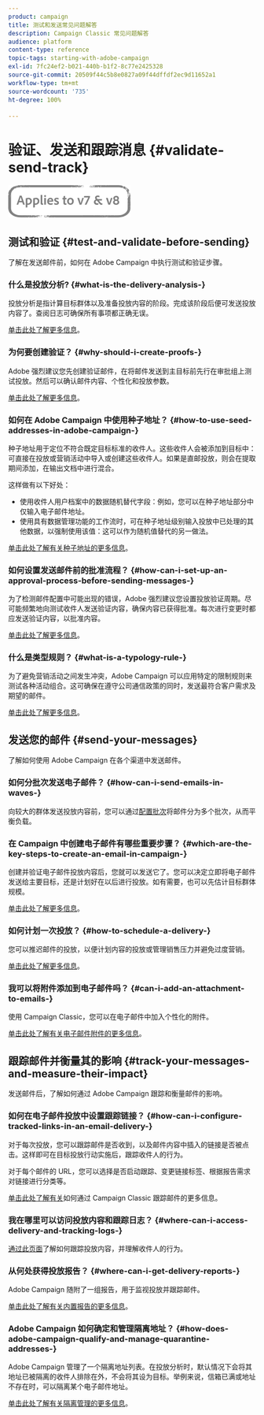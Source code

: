 ```yaml
---
product: campaign
title: 测试和发送常见问题解答
description: Campaign Classic 常见问题解答
audience: platform
content-type: reference
topic-tags: starting-with-adobe-campaign
exl-id: 7fc24ef2-b021-440b-b1f2-8c77e2425328
source-git-commit: 20509f44c5b8e0827a09f44dffdf2ec9d11652a1
workflow-type: tm+mt
source-wordcount: '735'
ht-degree: 100%

---
```


# 验证、发送和跟踪消息 {#validate-send-track}

![](../../assets/common.svg)

## 测试和验证 {#test-and-validate-before-sending}

了解在发送邮件前，如何在 Adobe Campaign 中执行测试和验证步骤。

### 什么是投放分析? {#what-is-the-delivery-analysis-}

投放分析是指计算目标群体以及准备投放内容的阶段。完成该阶段后便可发送投放内容了。查阅日志可确保所有事项都正确无误。

[单击此处了解更多信息](../../delivery/using/steps-validating-the-delivery.md)。

### 为何要创建验证？ {#why-should-i-create-proofs-}

Adobe 强烈建议您先创建验证邮件，在将邮件发送到主目标前先行在审批组上测试投放。然后可以确认邮件内容、个性化和投放参数。

[单击此处了解更多信息](../../delivery/using/steps-validating-the-delivery.md#sending-a-proof)。

### 如何在 Adobe Campaign 中使用种子地址？ {#how-to-use-seed-addresses-in-adobe-campaign-}

种子地址用于定位不符合既定目标标准的收件人。这些收件人会被添加到目标中：可直接在投放或营销活动中导入或创建这些收件人。如果是直邮投放，则会在提取期间添加，在输出文档中进行混合。

这样做有以下好处：

* 使用收件人用户档案中的数据随机替代字段：例如，您可以在种子地址部分中仅输入电子邮件地址。
* 使用具有数据管理功能的工作流时，可在种子地址级别输入投放中已处理的其他数据，以强制使用该值：这可以作为随机值替代的另一做法。

[单击此处了解有关种子地址的更多信息](../../delivery/using/about-seed-addresses.md)。

### 如何设置发送邮件前的批准流程？ {#how-can-i-set-up-an-approval-process-before-sending-messages-}

为了检测邮件配置中可能出现的错误，Adobe 强烈建议您设置投放验证周期。尽可能频繁地向测试收件人发送验证内容，确保内容已获得批准。每次进行变更时都应发送验证内容，以批准内容。

[单击此处了解更多信息](../../delivery/using/steps-validating-the-delivery.md#sending-a-proof)。

### 什么是类型规则？ {#what-is-a-typology-rule-}

为了避免营销活动之间发生冲突，Adobe Campaign 可以应用特定的限制规则来测试各种活动组合。这可确保在遵守公司通信政策的同时，发送最符合客户需求及期望的邮件。

[单击此处了解更多信息](../../campaign-opt/using/about-campaign-typologies.md)。

## 发送您的邮件 {#send-your-messages}

了解如何使用 Adobe Campaign 在各个渠道中发送邮件。

### 如何分批次发送电子邮件？ {#how-can-i-send-emails-in-waves-}

向较大的群体发送投放内容前，您可以通过[配置批次](../../delivery/using/steps-sending-the-delivery.md#sending-using-multiple-waves)将邮件分为多个批次，从而平衡负载。

### 在 Campaign 中创建电子邮件有哪些重要步骤？ {#which-are-the-key-steps-to-create-an-email-in-campaign-}

创建并验证电子邮件投放内容后，您就可以发送它了。您可以决定立即将电子邮件发送给主要目标，还是计划好在以后进行投放。如有需要，也可以先估计目标群体规模。

[单击此处了解更多信息](../../delivery/using/steps-validating-the-delivery.md#sending-a-proof)。

### 如何计划一次投放？ {#how-to-schedule-a-delivery-}

您可以推迟邮件的投放，以便计划内容的投放或管理销售压力并避免过度营销。

[单击此处了解更多信息](../../delivery/using/steps-sending-the-delivery.md#scheduling-the-delivery-sending)。

### 我可以将附件添加到电子邮件吗？ {#can-i-add-an-attachment-to-emails-}

使用 Campaign Classic，您可以在电子邮件中加入个性化的附件。

[单击此处了解有关电子邮件附件的更多信息](../../delivery/using/attaching-files.md)。

## 跟踪邮件并衡量其的影响 {#track-your-messages-and-measure-their-impact}

发送邮件后，了解如何通过 Adobe Campaign 跟踪和衡量邮件的影响。

### 如何在电子邮件投放中设置跟踪链接？ {#how-can-i-configure-tracked-links-in-an-email-delivery-}

对于每次投放，您可以跟踪邮件是否收到，以及邮件内容中插入的链接是否被点击。这样即可在目标投放行动实施后，跟踪收件人的行为。

对于每个邮件的 URL，您可以选择是否启动跟踪、变更链接标签、根据报告需求对链接进行分类等。

[单击此处了解有关](../../delivery/using/about-message-tracking.md)如何通过 Campaign Classic 跟踪邮件的更多信息。

### 我在哪里可以访问投放内容和跟踪日志？ {#where-can-i-access-delivery-and-tracking-logs-}

[通过此页面](../../delivery/using/delivery-dashboard.md)了解如何跟踪投放内容，并理解收件人的行为。

### 从何处获得投放报告？ {#where-can-i-get-delivery-reports-}

Adobe Campaign 随附了一组报告，用于监视投放并跟踪邮件。

[单击此处了解有关内置报告的更多信息](../../reporting/using/delivery-reports.md)。

### Adobe Campaign 如何确定和管理隔离地址？ {#how-does-adobe-campaign-qualify-and-manage-quarantine-addresses-}

Adobe Campaign 管理了一个隔离地址列表。在投放分析时，默认情况下会将其地址已被隔离的收件人排除在外，不会将其设为目标。举例来说，信箱已满或地址不存在时，可以隔离某个电子邮件地址。

[单击此处了解有关隔离管理的更多信息](../../delivery/using/understanding-quarantine-management.md)。
